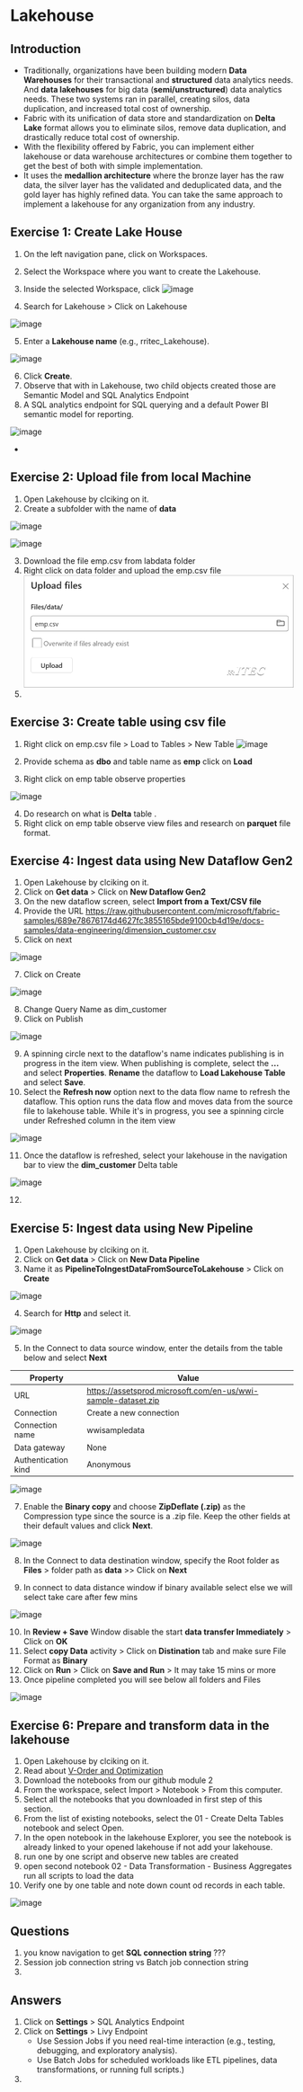 # Lakehouse

## Introduction

- Traditionally, organizations have been building modern **Data Warehouses** for their transactional and **structured** data analytics needs. And **data lakehouses** for big data (**semi/unstructured**) data analytics needs. These two systems ran in parallel, creating silos, data duplication, and increased total cost of ownership.
- Fabric with its unification of data store and standardization on **Delta Lake** format allows you to eliminate silos, remove data duplication, and drastically reduce total cost of ownership.
- With the flexibility offered by Fabric, you can implement either lakehouse or data warehouse architectures or combine them together to get the best of both with simple implementation.
- It uses the **medallion architecture** where the bronze layer has the raw data, the silver layer has the validated and deduplicated data, and the gold layer has highly refined data. You can take the same approach to implement a lakehouse for any organization from any industry.

## Exercise 1: Create Lake House

1. On the left navigation pane, click on Workspaces.
2. Select the Workspace where you want to create the Lakehouse.
3. Inside the selected Workspace, click ![image](https://github.com/user-attachments/assets/17d0c5e3-1bea-4d74-9df2-01760eee25ed)

4. Search for Lakehouse >  Click on Lakehouse

![image](https://github.com/user-attachments/assets/f7f31b24-ef1b-4aa6-a795-276558968547)

5. Enter a **Lakehouse name** (e.g., rritec_Lakehouse).

![image](https://github.com/user-attachments/assets/050037c3-267c-48ae-8445-0193f075642c)


6. Click **Create**.
7. Observe that with in Lakehouse, two child objects created those are Semantic Model and SQL Analytics Endpoint
8. A SQL analytics endpoint for SQL querying and a default Power BI semantic model for reporting.

![image](https://github.com/user-attachments/assets/596e4548-32a5-4d2d-a5d8-1c8b363e00bc)



- 

## Exercise 2: Upload file from local Machine

1. Open Lakehouse by clciking on it.
2. Create a subfolder with the name of **data**

![image](https://github.com/user-attachments/assets/ebe76025-9538-4127-8f88-0e451f0125d0)

![image](https://github.com/user-attachments/assets/b72e2206-cfa5-476b-a318-c1a724caf4ed)


3. Download the file emp.csv from labdata folder
4. Right click on data folder and upload the emp.csv file
![alt text](image.png)
4. 

## Exercise 3: Create table using csv file

1. Right click on emp.csv file > Load to Tables > New Table
![image](https://github.com/user-attachments/assets/7e907de9-2f9c-47eb-ac47-fcd3cbea2604)

2. Provide schema as **dbo** and table name as **emp** click on **Load**
3. Right click on emp table observe properties

![image](https://github.com/user-attachments/assets/3d5a7b31-5964-4a07-af10-703c10b2fad8)

4. Do research on what is **Delta** table .
5. Right click on emp table observe view files and research on **parquet** file format.

## Exercise 4: Ingest data using New Dataflow Gen2

1. Open Lakehouse by clciking on it.
2. Click on **Get data** > Click on **New Dataflow Gen2**
4. On the new dataflow screen, select **Import from a Text/CSV file**
5. Provide the URL https://raw.githubusercontent.com/microsoft/fabric-samples/689e78676174d4627fc3855165bde9100cb4d19e/docs-samples/data-engineering/dimension_customer.csv
6. Click on next

![image](https://github.com/user-attachments/assets/92f5a0b7-944b-4160-b813-b69de0ae526a)

7. Click on Create

![image](https://github.com/user-attachments/assets/c30cd005-4fec-4a3c-ac9a-56138752b5fb)

8. Change Query Name as dim_customer
9. Click on Publish

![image](https://github.com/user-attachments/assets/e189e271-aacf-4d1b-b0fc-d756451f79c7)


9. A spinning circle next to the dataflow's name indicates publishing is in progress in the item view. When publishing is complete, select the **...** and select **Properties**. **Rename** the dataflow to **Load Lakehouse Table** and select **Save**.
10. Select the **Refresh now** option next to the data flow name to refresh the dataflow. This option runs the data flow and moves data from the source file to lakehouse table. While it's in progress, you see a spinning circle under Refreshed column in the item view

![image](https://github.com/user-attachments/assets/2d8553e0-78a3-4ea4-81b8-a172fad307c9)

11. Once the dataflow is refreshed, select your lakehouse in the navigation bar to view the **dim_customer** Delta table

![image](https://github.com/user-attachments/assets/dfd356ba-ad46-4aab-b255-6b3c94349028)


12. 

## Exercise 5: Ingest data using New Pipeline

1. Open Lakehouse by clciking on it.
2. Click on **Get data** > Click on **New Data Pipeline**
3. Name it as **PipelineToIngestDataFromSourceToLakehouse** > Click on **Create**

![image](https://github.com/user-attachments/assets/3289ebc2-941e-4cfe-b804-7d8c08fa35d9)

4. Search for **Http** and select it.

![image](https://github.com/user-attachments/assets/88af9a6c-acbe-456b-942b-015830bbebb8)

5. In the Connect to data source window, enter the details from the table below and select **Next**

| Property	| Value |
| ---- | ---- |
| URL	| https://assetsprod.microsoft.com/en-us/wwi-sample-dataset.zip |
| Connection	| Create a new connection |
| Connection name	| wwisampledata |
| Data gateway	| None |
| Authentication kind	| Anonymous |

![image](https://github.com/user-attachments/assets/eb256e2d-d503-494e-bc76-103f03c6286d)

7. Enable the **Binary copy** and choose **ZipDeflate (.zip)** as the Compression type since the source is a .zip file. Keep the other fields at their default values and click **Next**.

![image](https://github.com/user-attachments/assets/27c4ed58-751c-4aba-a99f-5c26e10f2a95)

8. In the Connect to data destination window, specify the Root folder as **Files** > folder path as **data** >> Click on **Next**


9. In connect to data distance window if binary available select else we will select take care after few mins

![image](https://github.com/user-attachments/assets/5e81be66-ecf1-4d81-8003-6724823f774b)

10. In **Review + Save** Window disable the start **data transfer Immediately** > Click on **OK**
11. Select **copy Data** activity > Click on **Distination** tab and make sure File Format as **Binary**
12. Click on **Run** > Click on **Save and Run** > It may take 15 mins or more
13. Once pipeline completed you will see below all folders and Files

![image](https://github.com/user-attachments/assets/104dd29f-a5f3-45b7-8f09-ca479e1e0cce)

## Exercise 6: Prepare and transform data in the lakehouse

1. Open Lakehouse by clciking on it.
2. Read about [V-Order and Optimization](https://learn.microsoft.com/en-us/fabric/data-engineering/delta-optimization-and-v-order?tabs=sparksql)
3. Download the notebooks from our github module 2
4. From the workspace, select Import > Notebook > From this computer.
5. Select all the notebooks that you downloaded in first step of this section.
6. From the list of existing notebooks, select the 01 - Create Delta Tables notebook and select Open.
7. In the open notebook in the lakehouse Explorer, you see the notebook is already linked to your opened lakehouse if not add your lakehouse.
8. run one by one script and observe new tables are created
9. open second notebook 02 - Data Transformation - Business Aggregates run all scripts to load the data
10. Verify one by one table and note down count od records in each table.

![image](https://github.com/user-attachments/assets/cbdbf6a0-544a-42f2-be08-374108488128)

    



## Questions
1. you know navigation to get **SQL connection string** ???
2. Session job connection string vs Batch job connection string
3. 

## Answers
1. Click on **Settings** > SQL Analytics Endpoint
2. Click on **Settings** > Livy Endpoint 
    - Use Session Jobs if you need real-time interaction (e.g., testing, debugging, and exploratory analysis).
    - Use Batch Jobs for scheduled workloads like ETL pipelines, data transformations, or running full scripts.)
3. 


